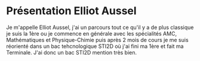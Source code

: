 # Présentation Elliot Aussel

Je m'appelle Elliot Aussel, j'ai un parcours tout ce qu'il y a de plus classique je suis la 1ère ou je commence en générale avec les spécialités AMC, Mathématiques et Physique-Chimie puis après 2 mois de cours je me suis réorienté dans un bac tehcnologique STI2D où j'ai fini ma 1ère et fait ma Terminale. J'ai donc un bac STI2D mention très bien.